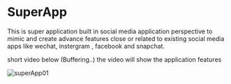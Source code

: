 # SuperApp
This is super application built in social media application perspective to mimic and create advance features close or related to existing social media apps like wechat, instergram , facebook and snapchat.

short video below (Buffering..) the video will show the application features 

![superApp01](https://raw.githubusercontent.com/SuperApp/blob/b689b24ffc22845b473b06bbdbaba75b712c8c3c/superApp01.gif)


